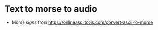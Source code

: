 # Text to morse to audio

- Morse _signs_ from <https://onlineasciitools.com/convert-ascii-to-morse>
